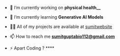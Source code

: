 

- 🔭 I’m currently working on **physical health__**

- 🌱 I’m currently learning **Generative AI Models**

- 👨‍💻 All of my projects are available at [sumitwebsite](sumitgupta.com)
  
- 📫 How to reach me **sumitguptabio112@gmail.com**
- ⚡ Apart Coding ? ****
  
